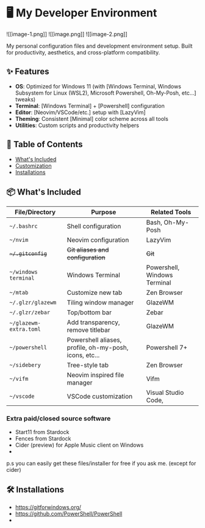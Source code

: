 # 🖥️ My Developer Environment

![[image-1.png]]
![[image.png]]
![[image-2.png]]

My personal configuration files and development environment setup. Built for productivity, aesthetics, and cross-platform compatibility.

## ✨ Features

- **OS**: Optimized for Windows 11 (with [Windows Terminal, Windows Subsystem for Linux (WSL2), Microsoft Powershell, Oh-My-Posh, etc...] tweaks)
- **Terminal**: [Windows Terminal] + [Powershell] configuration
- **Editor**: [Neovim/VSCode/etc.] setup with [LazyVim]
- **Theming**: Consistent [Minimal] color scheme across all tools
- **Utilities**: Custom scripts and productivity helpers

## 📂 Table of Contents

- [What's Included](#-whats-included)
- [Customization](#-customization)
- [Installations](#-Installations)

## 📦 What's Included

| File/Directory         | Purpose                                                | Related Tools                |
| ---------------------- | ------------------------------------------------------ | ---------------------------- |
| `~/.bashrc`            | Shell configuration                                    | Bash, Oh-My-Posh             |
| `~/nvim`               | Neovim configuration                                   | LazyVim                      |
| ~~`~/.gitconfig`~~     | ~~Git aliases and configuration~~                      | ~~Git~~                      |
| `~/windows terminal`   | Windows Terminal                                       | Powershell, Windows Terminal |
| `~/mtab`               | Customize new tab                                      | Zen Browser                  |
| `~/.glzr/glazewm`      | Tiling window manager                                  | GlazeWM                      |
| `~/.glzr/zebar`        | Top/bottom bar                                         | Zebar                        |
| `~/glazewm-extra.toml` | Add transparency, remove titlebar                      | GlazeWM                      |
| `~/powershell`         | Powershell aliases, profile, oh-my-posh, icons, etc... | Powershell 7+                |
| `~/sidebery`           | Tree-style tab                                         | Zen Browser                  |
| `~/vifm`               | Neovim inspired file manager                           | Vifm                         |
| `~/vscode`             | VSCode customization                                   | Visual Studio Code,          |

### Extra paid/closed source software
- Start11 from Stardock
- Fences from Stardock
- Cider (preview) for Apple Music client on Windows
- 
p.s you can easily get these files/installer for free if you ask me. (except for cider)
## 🛠️ Installations

- https://gitforwindows.org/
- https://github.com/PowerShell/PowerShell
- 